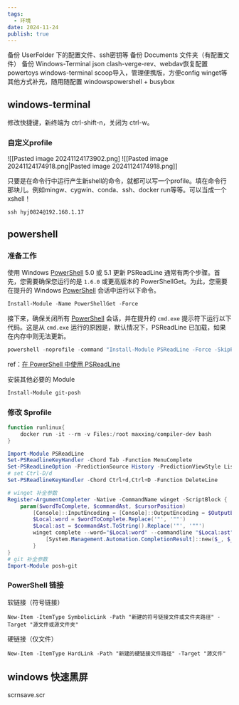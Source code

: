 ```yaml
---
tags:
  - 环境
date: 2024-11-24
publish: true
---
```



备份 UserFolder 下的配置文件、ssh密钥等
备份 Documents 文件夹（有配置文件）
备份 Windows-Terminal json
clash-verge-rev、webdav恢复配置
powertoys
windows-terminal
scoop导入，管理便携版，方便config
winget等其他方式补充，随用随配置
windowspowershell + busybox

## windows-terminal

修改快捷键，新终端为 ctrl-shift-n，关闭为 ctrl-w。
### 自定义profile

![[Pasted image 20241124173902.png]
![[Pasted image 20241124174918.png|Pasted image 20241124174918.png]]

只要是在命令行中运行产生新shell的命令，就都可以写一个profile。填在命令行那块儿。例如mingw、cygwin、conda、ssh、docker run等等。可以当成一个xshell！

```
ssh hyj0824@192.168.1.17
```

## powershell

### 准备工作

使用 Windows [PowerShell](https://cn.a-d.site/?cat=powershell) 5.0 或 5.1 更新 PSReadLine 通常有两个步骤。首先，您需要确保您运行的是 `1.6.0` 或更高版本的 PowerShellGet。为此，您需要在提升的 Windows [PowerShell](https://cn.a-d.site/?cat=powershell) 会话中运行以下命令。

```powershell
Install-Module -Name PowerShellGet -Force
```

接下来，确保关闭所有 [PowerShell](https://cn.a-d.site/?cat=powershell) 会话，并在提升的 `cmd.exe` 提示符下运行以下代码。这是从 `cmd.exe` 运行的原因是，默认情况下，PSReadLine 已加载，如果在内存中则无法更新。

```powershell
powershell -noprofile -command "Install-Module PSReadLine -Force -SkipPublisherCheck -AllowPrerelease"
```

ref：[在 PowerShell 中使用 PSReadLine](https://cn.linux-console.net/?p=7394)

安装其他必要的 Module

```powershell
Install-Module git-posh
```

### 修改 $profile

```powershell
function runlinux{
	docker run -it --rm -v Files:/root maxxing/compiler-dev bash
}

Import-Module PSReadLine
Set-PSReadlineKeyHandler -Chord Tab -Function MenuComplete
Set-PSReadLineOption -PredictionSource History -PredictionViewStyle ListView
# set Ctrl-D/d
Set-PSReadlineKeyHandler -Chord Ctrl+d,Ctrl+D -Function DeleteLine

# winget 补全参数
Register-ArgumentCompleter -Native -CommandName winget -ScriptBlock {
    param($wordToComplete, $commandAst, $cursorPosition)
        [Console]::InputEncoding = [Console]::OutputEncoding = $OutputEncoding = [System.Text.Utf8Encoding]::new()
        $Local:word = $wordToComplete.Replace('"', '""')
        $Local:ast = $commandAst.ToString().Replace('"', '""')
        winget complete --word="$Local:word" --commandline "$Local:ast" --position $cursorPosition | ForEach-Object {
            [System.Management.Automation.CompletionResult]::new($_, $_, 'ParameterValue', $_)
        }
}
# git 补全参数
Import-Module posh-git
```

### PowerShell 链接

软链接（符号链接）

```
New-Item -ItemType SymbolicLink -Path "新建的符号链接文件或文件夹路径" -Target "源文件或源文件夹"
```

硬链接（仅文件）

```
New-Item -ItemType HardLink -Path "新建的硬链接文件路径" -Target "源文件"
```

## windows 快速黑屏

scrnsave.scr
